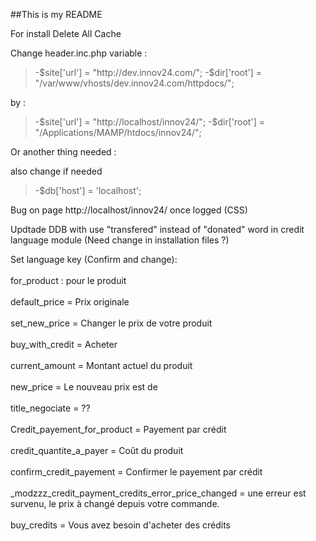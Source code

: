 ##This is my README

For install Delete All Cache

Change header.inc.php variable :

> -$site['url']               = "http://dev.innov24.com/";
> -$dir['root']               = "/var/www/vhosts/dev.innov24.com/httpdocs/";

by :
> -$site['url']               = "http://localhost/innov24/";
> -$dir['root']               = "/Applications/MAMP/htdocs/innov24/";

Or another thing needed :

also change if needed
> -$db['host']                = 'localhost';

Bug on page http://localhost/innov24/ once logged (CSS)

Updtade DDB with use "transfered" instead of "donated" word in credit language module (Need change in installation files ?)

Set language key (Confirm and change): <br>   
for_product : pour le produit  <br>   
default_price = Prix originale <br>   
set_new_price = Changer le prix de votre produit <br>   
buy_with_credit = Acheter <br>   
current_amount = Montant actuel du produit <br>   
new_price = Le nouveau prix est de  <br>   
title_negociate = ?? <br>   
Credit_payement_for_product = Payement par crédit <br>   
credit_quantite_a_payer = Coût du produit <br>   
confirm_credit_payement = Confirmer le payement par crédit <br>   
_modzzz_credit_payment_credits_error_price_changed = une erreur est survenu, le prix à changé depuis votre commande. <br>   
buy_credits = Vous avez besoin d'acheter des crédits <br>   